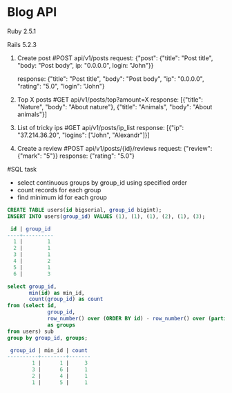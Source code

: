 # Blog API

Ruby 2.5.1

Rails 5.2.3

1. Create post
    #POST api/v1/posts
    request:
    {"post": {"title": "Post title", "body: "Post body", ip: "0.0.0.0", login: "John"}}
    
    response: 
    {"title": "Post title", "body": "Post body", "ip": "0.0.0.0", "rating": "5.0", "login": "John"}
2. Top X posts
    #GET api/v1/posts/top?amount=X 
    response: [{"title": "Nature", "body": "About nature"}, {"title": "Animals", "body": "About animals"}]
3. List of tricky ips
    #GET api/v1/posts/ip_list
    response: [{"ip": "37.214.36.20", "logins": ["John", "Alexandr"]}]
4. Create a review
   #POST api/v1/posts/{id}/reviews
   request: {"review": {"mark": "5"}}
   response: {"rating": "5.0"}
       
#SQL task
 
 * select continuous groups by group_id using specified order 
 * count records for each group 
 * find minimum id for each group

```sql
CREATE TABLE users(id bigserial, group_id bigint);
INSERT INTO users(group_id) VALUES (1), (1), (1), (2), (1), (3); 

 id | group_id 
----+----------
  1 |        1
  2 |        1
  3 |        1
  4 |        2
  5 |        1
  6 |        3

select group_id,
       min(id) as min_id,
       count(group_id) as count 
from (select id,
             group_id,
             row_number() over (ORDER BY id) - row_number() over (partition by group_id order by id) 
             as groups 
from users) sub
group by group_id, groups;

 group_id | min_id | count 
----------+--------+-------
        1 |      1 |     3
        3 |      6 |     1
        2 |      4 |     1
        1 |      5 |     1
```


